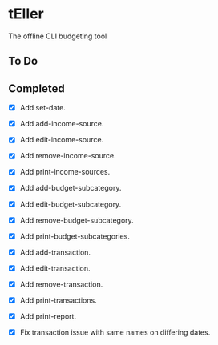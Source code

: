 # tEller

The offline CLI budgeting tool

## To Do

## Completed

- [x] Add set-date.

- [x] Add add-income-source.

- [x] Add edit-income-source.

- [x] Add remove-income-source.

- [x] Add print-income-sources.

- [x] Add add-budget-subcategory.

- [x] Add edit-budget-subcategory.

- [x] Add remove-budget-subcategory.

- [x] Add print-budget-subcategories.

- [x] Add add-transaction.

- [x] Add edit-transaction.

- [x] Add remove-transaction.

- [x] Add print-transactions.

- [x] Add print-report.

- [x] Fix transaction issue with same names on differing dates.
